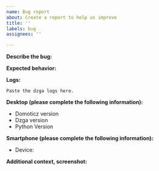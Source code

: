 ```yaml
---
name: Bug report
about: Create a report to help us improve
title: ''
labels: bug
assignees: ''

---
```


**Describe the bug:**  
<!-- A clear and concise description of what the bug is. -->

**Expected behavior:**  
<!-- A clear and concise description of what you expected to happen. -->

**Logs:**

```
Paste the dzga logs here.
```

**Desktop (please complete the following information):**
 - Domoticz version <!-- e.g. Stable 4.10717 -->
 - Dzga version <!-- e.g. 1.3.1 -->
 - Python Version <!--e.g. 3.5.3 -->

**Smartphone (please complete the following information):**
 - Device: <!-- e.g. iPhone6 -->

**Additional context, screenshot:**  
<!-- Add any other context or screenshot about the problem here. -->
